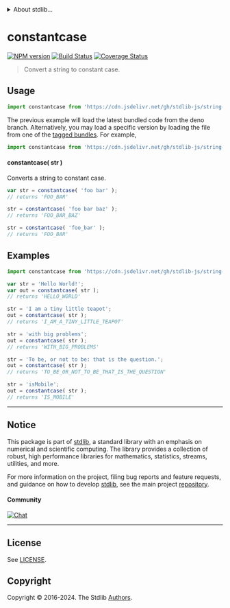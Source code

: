 <!--

@license Apache-2.0

Copyright (c) 2022 The Stdlib Authors.

Licensed under the Apache License, Version 2.0 (the "License");
you may not use this file except in compliance with the License.
You may obtain a copy of the License at

   http://www.apache.org/licenses/LICENSE-2.0

Unless required by applicable law or agreed to in writing, software
distributed under the License is distributed on an "AS IS" BASIS,
WITHOUT WARRANTIES OR CONDITIONS OF ANY KIND, either express or implied.
See the License for the specific language governing permissions and
limitations under the License.

-->


<details>
  <summary>
    About stdlib...
  </summary>
  <p>We believe in a future in which the web is a preferred environment for numerical computation. To help realize this future, we've built stdlib. stdlib is a standard library, with an emphasis on numerical and scientific computation, written in JavaScript (and C) for execution in browsers and in Node.js.</p>
  <p>The library is fully decomposable, being architected in such a way that you can swap out and mix and match APIs and functionality to cater to your exact preferences and use cases.</p>
  <p>When you use stdlib, you can be absolutely certain that you are using the most thorough, rigorous, well-written, studied, documented, tested, measured, and high-quality code out there.</p>
  <p>To join us in bringing numerical computing to the web, get started by checking us out on <a href="https://github.com/stdlib-js/stdlib">GitHub</a>, and please consider <a href="https://opencollective.com/stdlib">financially supporting stdlib</a>. We greatly appreciate your continued support!</p>
</details>

# constantcase

[![NPM version][npm-image]][npm-url] [![Build Status][test-image]][test-url] [![Coverage Status][coverage-image]][coverage-url] <!-- [![dependencies][dependencies-image]][dependencies-url] -->

> Convert a string to constant case.

<!-- Package usage documentation. -->



<section class="usage">

## Usage

```javascript
import constantcase from 'https://cdn.jsdelivr.net/gh/stdlib-js/string-base-constantcase@deno/mod.js';
```
The previous example will load the latest bundled code from the deno branch. Alternatively, you may load a specific version by loading the file from one of the [tagged bundles](https://github.com/stdlib-js/string-base-constantcase/tags). For example,

```javascript
import constantcase from 'https://cdn.jsdelivr.net/gh/stdlib-js/string-base-constantcase@v0.2.2-deno/mod.js';
```

#### constantcase( str )

Converts a string to constant case.

```javascript
var str = constantcase( 'foo bar' );
// returns 'FOO_BAR'

str = constantcase( 'foo bar baz' );
// returns 'FOO_BAR_BAZ'

str = constantcase( 'foo_bar' );
// returns 'FOO_BAR'
```

</section>

<!-- /.usage -->

<!-- Package usage examples. -->

<section class="examples">

## Examples

```javascript
import constantcase from 'https://cdn.jsdelivr.net/gh/stdlib-js/string-base-constantcase@deno/mod.js';

var str = 'Hello World!';
var out = constantcase( str );
// returns 'HELLO_WORLD'

str = 'I am a tiny little teapot';
out = constantcase( str );
// returns 'I_AM_A_TINY_LITTLE_TEAPOT'

str = 'with big problems';
out = constantcase( str );
// returns 'WITH_BIG_PROBLEMS'

str = 'To be, or not to be: that is the question.';
out = constantcase( str );
// returns 'TO_BE_OR_NOT_TO_BE_THAT_IS_THE_QUESTION'

str = 'isMobile';
out = constantcase( str );
// returns 'IS_MOBILE'
```

</section>

<!-- /.examples -->

<!-- Section for related `stdlib` packages. Do not manually edit this section, as it is automatically populated. -->

<section class="related">

</section>

<!-- /.related -->

<!-- Section for all links. Make sure to keep an empty line after the `section` element and another before the `/section` close. -->


<section class="main-repo" >

* * *

## Notice

This package is part of [stdlib][stdlib], a standard library with an emphasis on numerical and scientific computing. The library provides a collection of robust, high performance libraries for mathematics, statistics, streams, utilities, and more.

For more information on the project, filing bug reports and feature requests, and guidance on how to develop [stdlib][stdlib], see the main project [repository][stdlib].

#### Community

[![Chat][chat-image]][chat-url]

---

## License

See [LICENSE][stdlib-license].


## Copyright

Copyright &copy; 2016-2024. The Stdlib [Authors][stdlib-authors].

</section>

<!-- /.stdlib -->

<!-- Section for all links. Make sure to keep an empty line after the `section` element and another before the `/section` close. -->

<section class="links">

[npm-image]: http://img.shields.io/npm/v/@stdlib/string-base-constantcase.svg
[npm-url]: https://npmjs.org/package/@stdlib/string-base-constantcase

[test-image]: https://github.com/stdlib-js/string-base-constantcase/actions/workflows/test.yml/badge.svg?branch=v0.2.2
[test-url]: https://github.com/stdlib-js/string-base-constantcase/actions/workflows/test.yml?query=branch:v0.2.2

[coverage-image]: https://img.shields.io/codecov/c/github/stdlib-js/string-base-constantcase/main.svg
[coverage-url]: https://codecov.io/github/stdlib-js/string-base-constantcase?branch=main

<!--

[dependencies-image]: https://img.shields.io/david/stdlib-js/string-base-constantcase.svg
[dependencies-url]: https://david-dm.org/stdlib-js/string-base-constantcase/main

-->

[chat-image]: https://img.shields.io/gitter/room/stdlib-js/stdlib.svg
[chat-url]: https://app.gitter.im/#/room/#stdlib-js_stdlib:gitter.im

[stdlib]: https://github.com/stdlib-js/stdlib

[stdlib-authors]: https://github.com/stdlib-js/stdlib/graphs/contributors

[umd]: https://github.com/umdjs/umd
[es-module]: https://developer.mozilla.org/en-US/docs/Web/JavaScript/Guide/Modules

[deno-url]: https://github.com/stdlib-js/string-base-constantcase/tree/deno
[deno-readme]: https://github.com/stdlib-js/string-base-constantcase/blob/deno/README.md
[umd-url]: https://github.com/stdlib-js/string-base-constantcase/tree/umd
[umd-readme]: https://github.com/stdlib-js/string-base-constantcase/blob/umd/README.md
[esm-url]: https://github.com/stdlib-js/string-base-constantcase/tree/esm
[esm-readme]: https://github.com/stdlib-js/string-base-constantcase/blob/esm/README.md
[branches-url]: https://github.com/stdlib-js/string-base-constantcase/blob/main/branches.md

[stdlib-license]: https://raw.githubusercontent.com/stdlib-js/string-base-constantcase/main/LICENSE

</section>

<!-- /.links -->
